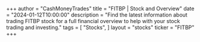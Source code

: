 +++
author = "CashMoneyTrades"
title = "FITBP | Stock and Overview"
date = "2024-01-12T10:00:00"
description = "Find the latest information about trading FITBP stock for a full financial overview to help with your stock trading and investing."
tags = [
"Stocks",
]
layout = "stocks"
ticker = "FITBP"
+++
        


    
        